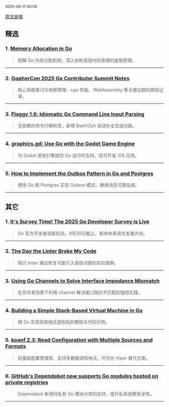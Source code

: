 <sub>2025-09-17 00:00</sub>


[原文链接](https://golangweekly.com/issues/570)


## 精选

### 1. [Memory Allocation in Go](https://golangweekly.com/link/174413/rss)
> 图解 Go 内存分配机制，深入剖析高效内存管理的底层原理。

---

### 2. [GopherCon 2025 Go Contributor Summit Notes](https://golangweekly.com/link/174417/rss)
> 核心贡献者讨论依赖管理、cgo 性能、WebAssembly 等关键议题的原始记录。

---

### 3. [Flaggy 1.6: Idiomatic Go Command Line Input Parsing](https://golangweekly.com/link/174426/rss)
> 无依赖的命令行解析库，新增 Bash/Zsh 自动补全生成功能。

---

### 4. [graphics.gd: Use Go with the Godot Game Engine](https://golangweekly.com/link/174443/rss)
> 为 Godot 游戏引擎提供 Go 运行时支持，现可开发 iOS 应用。

---

### 5. [How to Implement the Outbox Pattern in Go and Postgres](https://golangweekly.com/link/174422/rss)
> 使用 Go 和 Postgres 实现 Outbox 模式，确保消息可靠投递。

---

## 其它

### 1. [It's Survey Time! The 2025 Go Developer Survey is Live](https://golangweekly.com/link/174414/rss)
> Go 官方开发者调查启动，9月30日截止，影响未来语言发展方向。

---

### 2. [The Day the Linter Broke My Code](https://golangweekly.com/link/174418/rss)
> 探讨 linter 建议修复可能引入隐性问题的实际案例。

---

### 3. [Using Go Channels to Solve Interface Impedance Mismatch](https://golangweekly.com/link/174421/rss)
> 在非并发场景下利用 channel 解决接口阻抗不匹配的独特实践。

---

### 4. [Building a Simple Stack-Based Virtual Machine in Go](https://golangweekly.com/link/174423/rss)
> 用 Go 实现简易栈式虚拟机的教程与代码示例。

---

### 5. [koanf 2.3: Read Configuration with Multiple Sources and Formats](https://golangweekly.com/link/174428/rss)
> 轻量级配置管理库，支持多数据源和格式，可作为 Viper 替代方案。

---

### 6. [GitHub's Dependabot now supports Go modules hosted on private registries](https://golangweekly.com/link/174441/rss)
> Dependabot 新增对私有 Go 模块仓库的支持，提升私有依赖安全性。

---
    